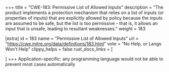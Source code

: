+++
title = "CWE-183: Permissive List of Allowed Inputs"
description	= "The product implements a protection mechanism that relies on a list of inputs (or properties of inputs) that are explicitly allowed by policy because the inputs are assumed to be safe, but the list is too permissive - that is, it allows an input that is unsafe, leading to resultant weaknesses."
weight = 183

[extra]
id = 183
name = "Permissive List of Allowed Inputs"
url = "https://cwe.mitre.org/data/definitions/183.html"
vote = "No Help, or Langs Won't Help"
clippy_helps = false
rust_docs_links = [
	
]
+++
Application-specific: any programming language would not be able to prevent most cases automatically
